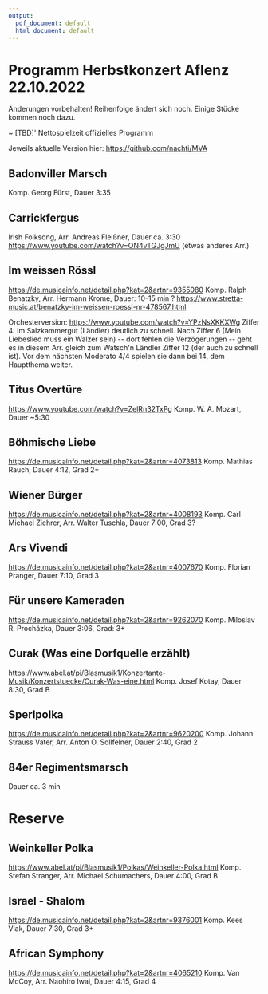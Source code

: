 ```yaml
---
output:
  pdf_document: default
  html_document: default
---
```


# Programm Herbstkonzert Aflenz 22.10.2022

Änderungen vorbehalten!
Reihenfolge ändert sich noch. Einige Stücke kommen noch dazu.

~ [TBD]' Nettospielzeit offizielles Programm

Jeweils aktuelle Version hier:
https://github.com/nachti/MVA


## Badonviller Marsch
Komp. Georg Fürst, Dauer 3:35


## Carrickfergus
Irish Folksong, Arr. Andreas Fleißner, Dauer ca. 3:30
https://www.youtube.com/watch?v=ON4vTGJgJmU (etwas anderes Arr.)


## Im weissen Rössl
https://de.musicainfo.net/detail.php?kat=2&artnr=9355080
Komp. Ralph Benatzky, Arr. Hermann Krome, Dauer: 10-15 min ?
https://www.stretta-music.at/benatzky-im-weissen-roessl-nr-478567.html

Orchesterversion: https://www.youtube.com/watch?v=YPzNsXKKXWg
Ziffer 4: Im Salzkammergut (Ländler) deutlich zu schnell.
Nach Ziffer 6 (Mein Liebeslied muss ein Walzer sein) -- dort fehlen die Verzögerungen -- geht es in diesem Arr. gleich zum Watsch'n Ländler Ziffer 12 (der auch zu schnell ist). Vor dem nächsten Moderato 4/4 spielen sie dann bei 14, dem Hauptthema weiter.


## Titus Overtüre
https://www.youtube.com/watch?v=ZelRn32TxPg
Komp. W. A. Mozart, Dauer ~5:30


## Böhmische Liebe
https://de.musicainfo.net/detail.php?kat=2&artnr=4073813
Komp. Mathias Rauch, Dauer 4:12, Grad 2+



## Wiener Bürger
https://de.musicainfo.net/detail.php?kat=2&artnr=4008193
Komp. Carl Michael Ziehrer, Arr. Walter Tuschla, Dauer 7:00, Grad 3?


## Ars Vivendi
https://de.musicainfo.net/detail.php?kat=2&artnr=4007670
Komp. Florian Pranger, Dauer 7:10, Grad 3


## Für unsere Kameraden
https://de.musicainfo.net/detail.php?kat=2&artnr=9262070
Komp. Miloslav R. Procházka, Dauer 3:06, Grad: 3+


## Curak (Was eine Dorfquelle erzählt) 
https://www.abel.at/pi/Blasmusik1/Konzertante-Musik/Konzertstuecke/Curak-Was-eine.html
Komp. Josef Kotay, Dauer 8:30, Grad B


## Sperlpolka
https://de.musicainfo.net/detail.php?kat=2&artnr=9620200
Komp. Johann Strauss Vater, Arr. Anton O. Sollfelner, Dauer 2:40, Grad 2

## 84er Regimentsmarsch
Dauer ca. 3 min



# Reserve

## Weinkeller Polka
https://www.abel.at/pi/Blasmusik1/Polkas/Weinkeller-Polka.html
Komp. Stefan Stranger, Arr. Michael Schumachers, Dauer 4:00, Grad B

## Israel - Shalom
https://de.musicainfo.net/detail.php?kat=2&artnr=9376001
Komp. Kees Vlak, Dauer 7:30, Grad 3+

## African Symphony
https://de.musicainfo.net/detail.php?kat=2&artnr=4065210
Komp. Van McCoy, Arr. Naohiro Iwai, Dauer 4:15, Grad 4
